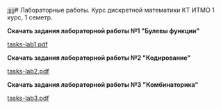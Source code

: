 jjjjj# Лабораторные работы. Курс дискретной математики КТ ИТМО 1 курс, 1 семетр.

__Скачать задания лабораторной работы №1 "Булевы функции"__

  [tasks-lab1.pdf](dm-lab-1/tasks-lab1.pdf)

__Скачать задания лабораторной работы №2 "Кодирование"__

  [tasks-lab2.pdf](dm-lab-2/tasks-lab2.pdf)

__Скачать задания лабораторной работы №3 "Комбинаторика"__

  [tasks-lab3.pdf](dm-lab-3/tasks-lab3.pdf)
